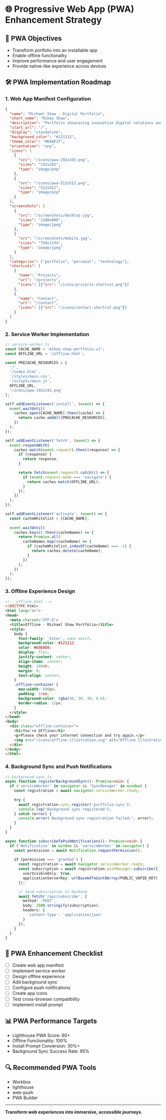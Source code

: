 # 🌐 Progressive Web App (PWA) Enhancement Strategy

## 🎯 PWA Objectives
- Transform portfolio into an installable app
- Enable offline functionality
- Improve performance and user engagement
- Provide native-like experience across devices

## 🛠 PWA Implementation Roadmap

### 1. Web App Manifest Configuration
```json
{
  "name": "Michael Shaw - Digital Portfolio",
  "short_name": "Mikey Shaw",
  "description": "Portfolio showcasing innovative digital solutions and AI-driven technologies",
  "start_url": "/",
  "display": "standalone",
  "background_color": "#121212",
  "theme_color": "#D4AF37",
  "orientation": "any",
  "icons": [
    {
      "src": "/icons/pwa-192x192.png",
      "sizes": "192x192",
      "type": "image/png"
    },
    {
      "src": "/icons/pwa-512x512.png",
      "sizes": "512x512",
      "type": "image/png"
    }
  ],
  "screenshots": [
    {
      "src": "/screenshots/desktop.jpg",
      "sizes": "1280x800",
      "type": "image/jpeg"
    },
    {
      "src": "/screenshots/mobile.jpg",
      "sizes": "750x1334",
      "type": "image/jpeg"
    }
  ],
  "categories": ["portfolio", "personal", "technology"],
  "shortcuts": [
    {
      "name": "Projects",
      "url": "/projects",
      "icons": [{"src": "/icons/projects-shortcut.png"}]
    },
    {
      "name": "Contact",
      "url": "/contact",
      "icons": [{"src": "/icons/contact-shortcut.png"}]
    }
  ]
}
```

### 2. Service Worker Implementation
```typescript
// service-worker.ts
const CACHE_NAME = 'mikey-shaw-portfolio-v1';
const OFFLINE_URL = '/offline.html';

const PRECACHE_RESOURCES = [
  '/',
  '/index.html',
  '/styles/main.css',
  '/scripts/main.js',
  OFFLINE_URL,
  '/icons/pwa-192x192.png'
];

self.addEventListener('install', (event) => {
  event.waitUntil(
    caches.open(CACHE_NAME).then((cache) => {
      return cache.addAll(PRECACHE_RESOURCES);
    })
  );
});

self.addEventListener('fetch', (event) => {
  event.respondWith(
    caches.match(event.request).then((response) => {
      if (response) {
        return response;
      }

      return fetch(event.request).catch(() => {
        if (event.request.mode === 'navigate') {
          return caches.match(OFFLINE_URL);
        }
      });
    })
  );
});

self.addEventListener('activate', (event) => {
  const cacheWhitelist = [CACHE_NAME];
  
  event.waitUntil(
    caches.keys().then((cacheNames) => {
      return Promise.all(
        cacheNames.map((cacheName) => {
          if (cacheWhitelist.indexOf(cacheName) === -1) {
            return caches.delete(cacheName);
          }
        })
      );
    })
  );
});
```

### 3. Offline Experience Design
```html
<!-- offline.html -->
<!DOCTYPE html>
<html lang="en">
<head>
  <meta charset="UTF-8">
  <title>Offline - Michael Shaw Portfolio</title>
  <style>
    body {
      font-family: 'Inter', sans-serif;
      background-color: #121212;
      color: #E0E0E0;
      display: flex;
      justify-content: center;
      align-items: center;
      height: 100vh;
      margin: 0;
      text-align: center;
    }
    .offline-container {
      max-width: 600px;
      padding: 2rem;
      background-color: rgba(30, 30, 30, 0.8);
      border-radius: 12px;
    }
  </style>
</head>
<body>
  <div class="offline-container">
    <h1>You're Offline</h1>
    <p>Please check your internet connection and try again.</p>
    <img src="/icons/offline-illustration.svg" alt="Offline Illustration">
  </div>
</body>
</html>
```

### 4. Background Sync and Push Notifications
```typescript
// background-sync.ts
async function registerBackgroundSync(): Promise<void> {
  if ('serviceWorker' in navigator && 'SyncManager' in window) {
    const registration = await navigator.serviceWorker.ready;
    
    try {
      await registration.sync.register('portfolio-sync');
      console.log('Background sync registered');
    } catch (error) {
      console.error('Background sync registration failed:', error);
    }
  }
}

async function subscribeToPushNotifications(): Promise<void> {
  if ('Notification' in window && 'serviceWorker' in navigator) {
    const permission = await Notification.requestPermission();
    
    if (permission === 'granted') {
      const registration = await navigator.serviceWorker.ready;
      const subscription = await registration.pushManager.subscribe({
        userVisibleOnly: true,
        applicationServerKey: urlBase64ToUint8Array(PUBLIC_VAPID_KEY)
      });

      // Send subscription to backend
      await fetch('/api/subscribe', {
        method: 'POST',
        body: JSON.stringify(subscription),
        headers: {
          'content-type': 'application/json'
        }
      });
    }
  }
}
```

## 🚦 PWA Enhancement Checklist
- [ ] Create web app manifest
- [ ] Implement service worker
- [ ] Design offline experience
- [ ] Add background sync
- [ ] Configure push notifications
- [ ] Create app icons
- [ ] Test cross-browser compatibility
- [ ] Implement install prompt

## 📊 PWA Performance Targets
- Lighthouse PWA Score: 90+
- Offline Functionality: 100%
- Install Prompt Conversion: 30%+
- Background Sync Success Rate: 95%

## 🔍 Recommended PWA Tools
- Workbox
- lighthouse
- web-push
- PWA Builder

---

**Transform web experiences into immersive, accessible journeys.**
